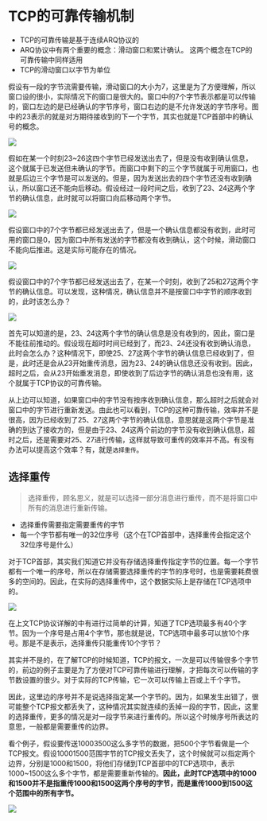 # TCP的可靠传输机制

- TCP的可靠传输是基于连续ARQ协议的
- ARQ协议中有两个重要的概念：滑动窗口和累计确认。 这两个概念在TCP的可靠传输中同样适用
- TCP的滑动窗口以字节为单位

假设有一段的字节流需要传输，滑动窗口的大小为7，这里是为了方便理解，所以窗口设的很小，实际情况下的窗口是很大的。窗口中的7个字节表示都是可以传输的，窗口左边的是已经确认的字节序号，窗口右边的是不允许发送的字节序号。图中的23表示的就是对方期待接收到的下一个字节，其实也就是TCP首部中的确认号的概念。

![](https://p3-juejin.byteimg.com/tos-cn-i-k3u1fbpfcp/47afe2eca07a43a1a2b3c071c5b3af82~tplv-k3u1fbpfcp-zoom-in-crop-mark:1304:0:0:0.awebp)

假如在某一个时刻23~26这四个字节已经发送出去了，但是没有收到确认信息，这个就属于已发送但未确认的字节。而窗口中剩下的三个字节就属于可用窗口，也就是后边三个字节是可以发送的。但是，因为发送出去的四个字节还没有收到确认，所以窗口还不能向后移动。假设经过一段时间之后，收到了23、24这两个字节的确认信息，此时就可以将窗口向后移动两个字节。

![](https://p3-juejin.byteimg.com/tos-cn-i-k3u1fbpfcp/8c502b80a40d405682223527a39594be~tplv-k3u1fbpfcp-zoom-in-crop-mark:1304:0:0:0.awebp)

假设窗口中的7个字节都已经发送出去了，但是一个确认信息都没有收到，此时可用的窗口是0，因为窗口中所有发送的字节都没有收到确认，这个时候，滑动窗口不能向后推进。这是实际可能存在的情况。

![](https://p3-juejin.byteimg.com/tos-cn-i-k3u1fbpfcp/521f5642dd9140cc92b44d444178e795~tplv-k3u1fbpfcp-zoom-in-crop-mark:1304:0:0:0.awebp)

假设窗口中的7个字节都已经发送出去了，在某一个时刻，收到了25和27这两个字节的确认信息。可以发现，这种情况，确认信息并不是按窗口中字节的顺序收到的，此时该怎么办？

![](https://p3-juejin.byteimg.com/tos-cn-i-k3u1fbpfcp/703ccc067fa7439aa528bfd31672fa9b~tplv-k3u1fbpfcp-zoom-in-crop-mark:1304:0:0:0.awebp)

首先可以知道的是，23、24这两个字节的确认信息是没有收到的，因此，窗口是不能往前推动的。假设现在超时时间已经到了，而23、24还没有收到确认消息，此时会怎么办？这种情况下，即使25、27这两个字节的确认信息已经收到了，但是，此时还是会从23开始重传消息，因为23、24的确认信息还没有收到。因此，超时之后，会从23开始重发消息，即使收到了后边字节的确认消息也没有用，这个就属于TCP协议的可靠传输。

从上边可以知道，如果窗口中的字节没有按序收到确认信息，那么超时之后就会对窗口中的字节进行重新发送。由此也可以看到，TCP的这种可靠传输，效率并不是很高，因为已经收到了25、27这两个字节的确认信息，意思就是这两个字节是准确的到达了接收方的，但是由于23、24这两个前边的字节没有收到确认信息，超时之后，还是需要对25、27进行传输，这样就导致可重传的效率并不高。有没有办法可以提高这个效率？有，就是`选择重传`。

## 选择重传

> 选择重传，顾名思义，就是可以选择一部分消息进行重传，而不是将窗口中所有的消息进行重新传输。

- 选择重传需要指定需要重传的字节
- 每一个字节都有唯一的32位序号（这个在TCP首部中，选择重传会指定这个32位序号是什么）

对于TCP首部，其实我们知道它并没有存储选择重传指定字节的位置。每一个字节都有一个唯一的序号，所以在存储需要选择重传的字节的序号时，也是需要耗费很多的空间的。因此，在实际的选择重传中，这个数据实际上是存储在TCP选项中的。

![](https://p3-juejin.byteimg.com/tos-cn-i-k3u1fbpfcp/49d83c89d2984bcc8f8106c054fe9fa2~tplv-k3u1fbpfcp-zoom-in-crop-mark:1304:0:0:0.awebp)

在上文TCP协议详解的中有进行过简单的计算，知道了TCP选项最多有40个字节。因为一个序号是占用4个字节，那也就是说，TCP选项中最多可以放10个序号。那是不是表示，选择重传只能重传10个字节？

其实并不是的，在了解TCP的时候知道，TCP的报文，一次是可以传输很多个字节的，前边的例子主要是为了方便对TCP可靠传输进行理解，才把每次可以传输的字节数设置的很少。对于实际的TCP传输，它一次可以传输上百或上千个字节。

因此，这里边的序号并不是说选择指定某一个字节的。因为，如果发生出错了，很可能整个TCP报文都丢失了，这种情况其实就连续的丢掉一段的字节，因此，这里的选择重传，更多的情况是对一段字节来进行重传的。所以这个时候序号所表达的意思，一般都是需要重传的边界。

看个例子，假设要传送10003500这么多字节的数据，把500个字节看做是一个TCP报文。假设10001500范围字节的TCP报文丢失了，这个时候就可以指定两个边界，分别是1000和1500，将他们存储到TCP首部中的TCP选项中，表示1000~1500这么多个字节，都是需要重新传输的。**因此，此时TCP选项中的1000和1500并不是指重传1000和1500这两个序号的字节，而是重传1000到1500这个范围中的所有字节。**

![](https://p3-juejin.byteimg.com/tos-cn-i-k3u1fbpfcp/d3395b09c6244536bdb7ed4856ac517e~tplv-k3u1fbpfcp-zoom-in-crop-mark:1304:0:0:0.awebp)